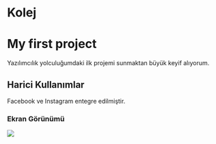 # Kolej

<h1> My first project</h1>

Yazılımcılık yolculuğumdaki ilk projemi sunmaktan büyük keyif alıyorum.

<h2> Harici Kullanımlar</h2>

Facebook ve Instagram entegre edilmiştir.

<h3>  Ekran Görünümü</h3>

![](ekran.gif)



